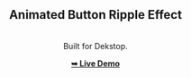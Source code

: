 <div align="center">
  


  <br />
  <br />
  
  

  <h2 align="center"> Animated Button Ripple Effect </h2>

  <br />Built for Dekstop.

  <a href="https://codewithsamm.github.io/animated-button-ripples-/"><strong>➥ Live Demo</strong></a>

</div>
